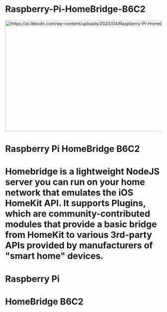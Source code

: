 # Raspberry-Pi-HomeBridge-B6C2

<img src="https://pi.lbbcdn.com/wp-content/uploads/2020/04/Raspberry-Pi-Homebridge-Thumbnail.jpg" alt="https://pi.lbbcdn.com/wp-content/uploads/2020/04/Raspberry-Pi-Homebridge-Thumbnail.jpg" class="shrinkToFit" width="651" height="358">

# Raspberry Pi HomeBridge B6C2
# Homebridge is a lightweight NodeJS server you can run on your home network that emulates the iOS HomeKit API. It supports Plugins, which are community-contributed modules that provide a basic bridge from HomeKit to various 3rd-party APIs provided by manufacturers of "smart home" devices.

# Raspberry Pi
# HomeBridge B6C2
